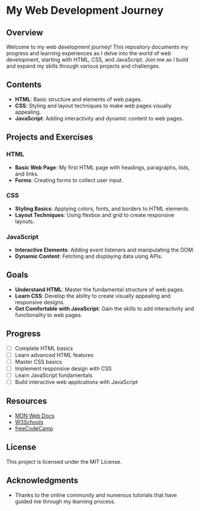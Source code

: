 # My Web Development Journey

## Overview
Welcome to my web development journey! This repository documents my progress and learning experiences as I delve into the world of web development, starting with HTML, CSS, and JavaScript. Join me as I build and expand my skills through various projects and challenges.

## Contents
- **HTML**: Basic structure and elements of web pages.
- **CSS**: Styling and layout techniques to make web pages visually appealing.
- **JavaScript**: Adding interactivity and dynamic content to web pages.

## Projects and Exercises
### HTML
- **Basic Web Page**: My first HTML page with headings, paragraphs, lists, and links.
- **Forms**: Creating forms to collect user input.

### CSS
- **Styling Basics**: Applying colors, fonts, and borders to HTML elements.
- **Layout Techniques**: Using flexbox and grid to create responsive layouts.

### JavaScript
- **Interactive Elements**: Adding event listeners and manipulating the DOM.
- **Dynamic Content**: Fetching and displaying data using APIs.

## Goals
- **Understand HTML**: Master the fundamental structure of web pages.
- **Learn CSS**: Develop the ability to create visually appealing and responsive designs.
- **Get Comfortable with JavaScript**: Gain the skills to add interactivity and functionality to web pages.

## Progress
- [ ] Complete HTML basics
- [ ] Learn advanced HTML features
- [ ] Master CSS basics
- [ ] Implement responsive design with CSS
- [ ] Learn JavaScript fundamentals
- [ ] Build interactive web applications with JavaScript

## Resources
- [MDN Web Docs](https://developer.mozilla.org/en-US/)
- [W3Schools](https://www.w3schools.com/)
- [freeCodeCamp](https://www.freecodecamp.org/)

## License
This project is licensed under the MIT License.

## Acknowledgments
- Thanks to the online community and numerous tutorials that have guided me through my learning process.
